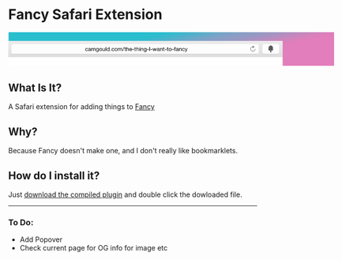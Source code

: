 Fancy Safari Extension
======================

<img src="/demo-image.png" style="max-width:660px;height:auto;" >

## What Is It?

A Safari extension for adding things to <a href="http://fancy.to/ece67x" target="_blank">Fancy</a>

## Why?

Because Fancy doesn't make one, and I don't really like bookmarklets.

## How do I install it?

Just <a href="https://raw.githubusercontent.com/Cam/fancy-it/master/fancy.safariextz" target="_blank">download the compiled plugin</a> and double click the dowloaded file.

---------------------------------------

### To Do:

* Add Popover
* Check current page for OG info for image etc